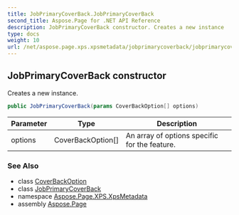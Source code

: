 ```yaml
---
title: JobPrimaryCoverBack.JobPrimaryCoverBack
second_title: Aspose.Page for .NET API Reference
description: JobPrimaryCoverBack constructor. Creates a new instance
type: docs
weight: 10
url: /net/aspose.page.xps.xpsmetadata/jobprimarycoverback/jobprimarycoverback/
---
```

## JobPrimaryCoverBack constructor

Creates a new instance.

```csharp
public JobPrimaryCoverBack(params CoverBackOption[] options)
```

| Parameter | Type | Description |
| --- | --- | --- |
| options | CoverBackOption[] | An array of options specific for the feature. |

### See Also

* class [CoverBackOption](../../jobprimarycoverback.coverbackoption/)
* class [JobPrimaryCoverBack](../)
* namespace [Aspose.Page.XPS.XpsMetadata](../../jobprimarycoverback/)
* assembly [Aspose.Page](../../../)


